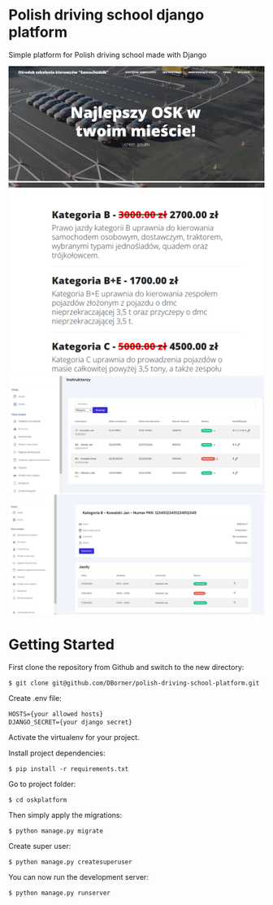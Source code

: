 # Polish driving school django platform
Simple platform for Polish driving school made with Django 

![Default Home View](__screenshots/home1.png?raw=true "Title")
![Default Home View](__screenshots/home2.png?raw=true "Title")
![Panel View](__screenshots/panel.png?raw=true "Title")
![Course Detail View](__screenshots/panel_course_detail.png?raw=true "Title")

# Getting Started

First clone the repository from Github and switch to the new directory:

    $ git clone git@github.com/DBorner/polish-driving-school-platform.git
    
Create .env file:

    HOSTS={your allowed hosts}
    DJANGO_SECRET={your django secret}

Activate the virtualenv for your project.
    
Install project dependencies:

    $ pip install -r requirements.txt

Go to project folder:

    $ cd oskplatform
    
Then simply apply the migrations:

    $ python manage.py migrate
    
Create super user:

    $ python manage.py createsuperuser

You can now run the development server:

    $ python manage.py runserver
